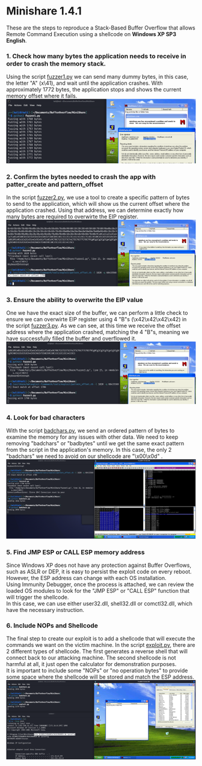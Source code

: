 # Minishare 1.4.1

These are the steps to reproduce a Stack-Based Buffer Overflow that allows Remote Command Execution using a shellcode on **Windows XP SP3 English**.

### 1. Check how many bytes the application needs to receive in order to crash the memory stack.

Using the script [fuzzer1.py](/Minishare/fuzzer1.py) we can send many dummy bytes, in this case, the letter "A" (x\41), and wait until the application crashes. With approximately 1772 bytes, the application stops and shows the current memory offset where it fails.
<img src="/Minishare/images/image1.png">

### 2. Confirm the bytes needed to crash the app with patter_create and pattern_offset

In the script [fuzzer2.py](/Minishare/fuzzer2.py), we use a tool to create a specific pattern of bytes to send to the application, which will show us the current offset where the application crashed. Using that address, we can determine exactly how many bytes are required to overwirte the EIP register.
<img src="/Minishare/images/image2.png">

### 3. Ensure the ability to overwrite the EIP value

One we have the exact size of the buffer, we can perform a little check to ensure we can overwirte EIP register using 4 "B"s (\x42\x42\x42\x42) in the script [fuzzer3.py](/Minishare/fuzzer3.py). As we can see, at this time we receive the offset address where the application crashed, matching the 4 "B"s, meaning we have successfully filled the buffer and overflowed it.
<img src="/Minishare/images/image3.png">

### 4. Look for bad characters

With the script [badchars.py](/Minishare/badchars.py), we send an ordered pattern of bytes to examine the memory for any issues with other data. We need to keep removing "badchars" or "badbytes" until we get the same exact pattern from the script in the application's memory. In this case, the only 2 "badchars" we need to avoid on our shellcode are "\x00\x0d" .
<img src="/Minishare/images/image4.png">

### 5. Find JMP ESP or CALL ESP memory address

Since Windows XP does not have any protection against Buffer Overflows, such as ASLR or DEP, it is easy to persist the exploit code on every reboot. However, the ESP address can change with each OS installation.\
Using Immunity Debugger, once the process is attached, we can review the loaded OS modules to look for the "JMP ESP" or "CALL ESP" function that will trigger the shellcode.\
In this case, we can use either user32.dll, shell32.dll or comctl32.dll, which have the necessary instruction.

### 6. Include NOPs and Shellcode

The final step to create our exploit is to add a shellcode that will execute the commands we want on the victim machine. In the script [exploit.py](/Minishare/exploit.py), there are 2 different types of shellcode. The first generates a reverse shell that will connect back to our attacking machine.  The second shellcode is not harmful at all, it just open the calculator for demonstration purposes.\
It is important to include some "NOPs" or "no operation bytes" to provide some space where the shellcode will be stored and match the ESP address.
<img src="/Minishare/images/image5.png">
